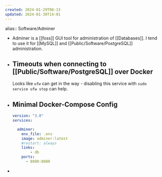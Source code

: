 ```yaml
---
created: 2024-01-29T08:13
updated: 2024-01-30T14:01
---
```

alias:: Software/Adminer

- Adminer is a [[foss]] GUI tool for administration of [[Databases]]. I tend to use it for [[MySQL]] and [[Public/Software/PostgreSQL]] administration.
- ## Timeouts when connecting to [[Public/Software/PostgreSQL]] over Docker  
  
  Looks like `ufw` can get in the way - disabling this service with `sudo service ufw stop` can help.
- ## Minimal Docker-Compose Config  
  
  ```yaml
  version: "3.0"
  services:
  
    adminer:
      env_file: .env
      image: adminer:latest
      #restart: always
      links:
          - db
      ports:
        - 8080:8080
  ```
-